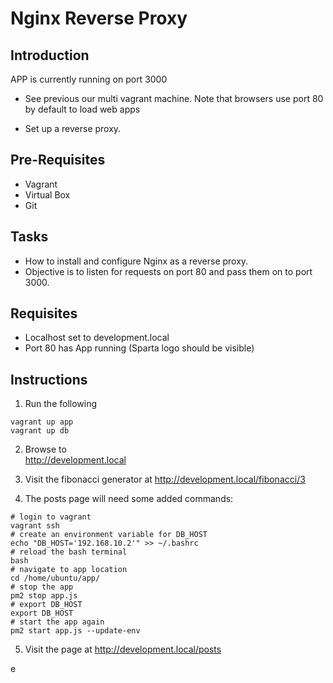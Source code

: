 # Nginx Reverse Proxy

## Introduction

APP is currently running on port 3000
- See previous our multi vagrant machine.
Note that browsers use port 80 by default to load web apps

- Set up a reverse proxy.

## Pre-Requisites
* Vagrant
* Virtual Box
* Git

## Tasks

- How to install and configure Nginx as a reverse proxy. 
- Objective is to listen for requests on port 80 and pass them on to port 3000.

## Requisites
- Localhost set to development.local
- Port 80 has App running (Sparta logo should be visible)

## Instructions
1. Run the following
```
vagrant up app
vagrant up db
```

2. Browse to   
http://development.local

3. Visit the fibonacci generator at http://development.local/fibonacci/3
4. The posts page will need some added commands:

```
# login to vagrant
vagrant ssh
# create an environment variable for DB_HOST
echo "DB_HOST='192.168.10.2'" >> ~/.bashrc
# reload the bash terminal
bash
# navigate to app location
cd /home/ubuntu/app/
# stop the app
pm2 stop app.js
# export DB_HOST
export DB_HOST
# start the app again
pm2 start app.js --update-env
```
5. Visit the page at http://development.local/posts

e
